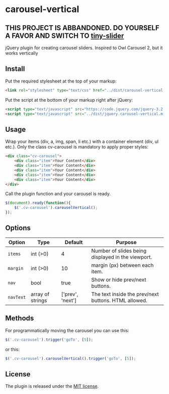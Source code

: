 # carousel-vertical

## THIS PROJECT IS ABBANDONED. DO YOURSELF A FAVOR AND SWITCH TO [tiny-slider](https://github.com/ganlanyuan/tiny-slider)

jQuery plugin for creating carousel sliders. Inspired to Owl Carousel 2, but it works vertically

## Install

Put the required stylesheet at the top of your markup:

```html
<link rel="stylesheet" type="text/css" href="../dist/carousel-vertical.min.css" media="screen" />
```

Put the script at the bottom of your markup right after jQuery:

```html
<script type="text/javascript" src="https://code.jquery.com/jquery-3.2.1.min.js"></script>
<script type="text/javascript" src="../dist/jquery.carousel-vertical.min.js"></script>
```

## Usage

Wrap your items (div, a, img, span, li etc.) with a container element (div, ul etc.). Only the class cv-carousel is mandatory to apply proper styles:

```html
<div class="cv-carousel">
    <div class="item">Your Content</div>
    <div class="item">Your Content</div>
    <div class="item">Your Content</div>
    <div class="item">Your Content</div>
    <div class="item">Your Content</div>
</div>
```

Call the plugin function and your carousel is ready.

```javascript
$(document).ready(function(){
    $('.cv-carousel').carouselVertical();
});
```

## Options

Option    | Type              | Default          | Purpose
--------- |-------------------|------------------|--------------------------------------------------------
`items`   | int (>0)          | 4                | Number of slides being displayed in the viewport.
`margin`  | int (>0)          | 10               | margin (px) between each item.
`nav`     | bool              | true             | Show or hide prev/next buttons.
`navText` | array of strings  | ['prev', 'next'] | The text inside the prev/next buttons. HTML allowed.

## Methods

For programmatically moving the carousel you can use this:

```javascript
$('.cv-carousel').trigger('goTo', [5]);
```

or this:

```javascript
$('.cv-carousel').carouselVertical().trigger('goTo', [5]);
```

## License

The plugin is released under the [MIT license](https://github.com/iannacone/carousel-vertical/blob/master/LICENSE).
